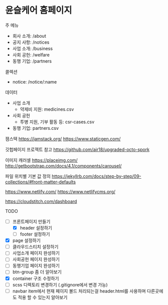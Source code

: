 # 윤슬케어 홈페이지

주 메뉴
- 회사 소개: /about
- 공지 사항: /notices
- 사업 소개: /business
- 사회 공헌: /welfare
- 동행 기업: /partners

콜렉션
- notice: /notice/:name

데이터
- 사업 소개
  * 약제비 지원: medicines.csv
- 사회 공헌
  * 투병 지원, 기부 활동 등: csr-cases.csv
- 동행 기업: partners.csv

잼스택
https://jamstack.org/
https://www.staticgen.com/

깃헙페이지 프로젝트 참고
https://github.com/air18/upgraded-octo-spork

이미지 캐러셀
https://placeimg.com/
http://getbootstrap.com/docs/4.1/components/carousel/

파일 위치별 기본 값 정의
https://jekyllrb.com/docs/step-by-step/09-collections/#front-matter-defaults

https://www.netlify.com/
https://www.netlifycms.org/

https://cloudstitch.com/dashboard

TODO
- [ ] 프론트페이지 만들기
  - [x] header 설정하기
  - [ ] footer 설정하기
- [x] page 설정하기
- [ ] 클라우드스티치 설정하기
- [ ] 사업소개 페이지 완성하기
- [ ] 사회공헌 페이지 완성하기
- [ ] 동행기업 페이지 완성하기
- [ ] btn-group 좀 더 알아보기
- [x] container 구조 수정하기
- [ ] scss 디렉토리 변경하기 (.gitignore에서 변경 가능)
- [ ] navbar item에서 현재 페이지 볼드 처리되는걸 header.html를 사용하며 다른곳에도 적용 할 수 있는지 알아보기
